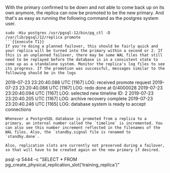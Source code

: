 With the primary confirmed to be down and not able to come back up on its own anymore, the replica can now be promoted to be the new primary. And that's as easy as running the following command as the postgres system user.
```
sudo -Hiu postgres /usr/pgsql-12/bin/pg_ctl -D /var/lib/pgsql/12/replica promote
```{{execute T1}}
If you're doing a planned failover, this should be fairly quick and your replica will be turned into the primary within a second or 2. If this is an unplanned failover, there may be some WAL files that still need to be replayed before the database is in a consistent state to come up as a standalone system. Monitor the replica's log files to see its progress. If the promotion was successful, messages similar to the following should be in the logs
```
2019-07-23 23:20:40.088 UTC [1167] LOG:  received promote request
2019-07-23 23:20:40.088 UTC [1167] LOG:  redo done at 0/4000028
2019-07-23 23:20:40.094 UTC [1167] LOG:  selected new timeline ID: 2
2019-07-23 23:20:40.205 UTC [1167] LOG:  archive recovery complete
2019-07-23 23:20:40.246 UTC [1165] LOG:  database system is ready to accept connections
```
Whenever a PostgreSQL database is promoted from a replica to a primary, an internal number called the `timeline` is incremented. You can also see this number increment reflected in the filenames of the WAL files. Also, the `standby.signal file is renamed to `standby.done`.

Also, replication slots are currently not preserved during a failover, so that will have to be created again on the new primary if desired.
```
psql -p 5444 -c "SELECT * FROM pg_create_physical_replication_slot('training_replica')"
```{{execute T1}}
